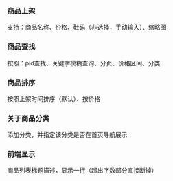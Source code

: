 ### 商品上架
支持：商品名称、价格、鞋码（非选择，手动输入）、缩略图
### 商品查找
按照：pid查找、关键字模糊查询、分页、价格区间、分类
### 商品排序
按照上架时间排序（默认）、按价格


### 关于商品分类
添加分类，并指定该分类是否在首页导航展示

### 前端显示
商品列表标题描述，显示一行（超出字数部分直接断掉）
